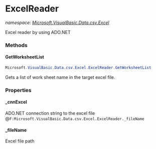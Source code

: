 ﻿# ExcelReader
_namespace: <a href="#" onClick="load('/docs/Microsoft.VisualBasic.Data.csv.Excel/index.md')">Microsoft.VisualBasic.Data.csv.Excel</a>_

Excel reader by using ADO.NET



### Methods

#### GetWorksheetList
```csharp
Microsoft.VisualBasic.Data.csv.Excel.ExcelReader.GetWorksheetList
```
Gets a list of work sheet name in the target excel file.


### Properties

#### _cnnExcel
ADO.NET connection string to the excel file @``F:Microsoft.VisualBasic.Data.csv.Excel.ExcelReader._fileName``
#### _fileName
Excel file path
